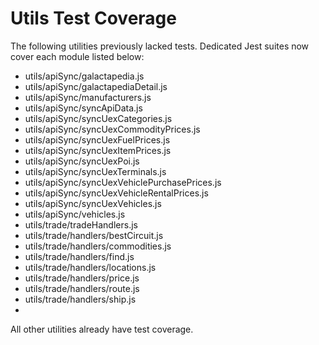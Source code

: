 # Utils Test Coverage

The following utilities previously lacked tests. Dedicated Jest suites now cover each module listed below:

- utils/apiSync/galactapedia.js
- utils/apiSync/galactapediaDetail.js
- utils/apiSync/manufacturers.js
- utils/apiSync/syncApiData.js
- utils/apiSync/syncUexCategories.js
- utils/apiSync/syncUexCommodityPrices.js
- utils/apiSync/syncUexFuelPrices.js
- utils/apiSync/syncUexItemPrices.js
- utils/apiSync/syncUexPoi.js
- utils/apiSync/syncUexTerminals.js
- utils/apiSync/syncUexVehiclePurchasePrices.js
- utils/apiSync/syncUexVehicleRentalPrices.js
- utils/apiSync/syncUexVehicles.js
- utils/apiSync/vehicles.js
- utils/trade/tradeHandlers.js
- utils/trade/handlers/bestCircuit.js
- utils/trade/handlers/commodities.js
- utils/trade/handlers/find.js
- utils/trade/handlers/locations.js
- utils/trade/handlers/price.js
- utils/trade/handlers/route.js
- utils/trade/handlers/ship.js
- 
All other utilities already have test coverage.
